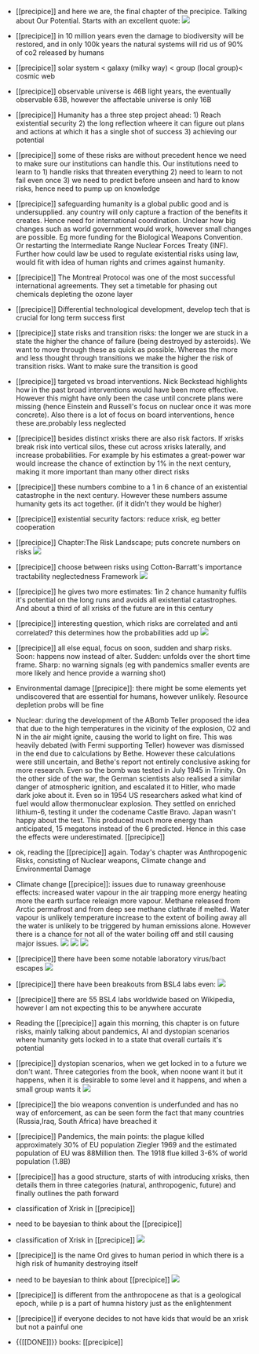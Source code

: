 - [[precipice]] and here we are, the final chapter of the precipice. Talking about Our Potential. Starts with an excellent quote: ![](https://firebasestorage.googleapis.com/v0/b/firescript-577a2.appspot.com/o/imgs%2Fapp%2FAgo%2Fhp8bnyYVu1?alt=media&token=7c175062-bc01-47c4-adba-dddea82857d4)
- [[precipice]] in 10 million years even the damage to biodiversity will be restored, and in only 100k years the natural systems will rid us of 90% of co2 released by humans
- [[precipice]] solar system < galaxy (milky way) <  group (local group)< cosmic web
- [[precipice]] observable universe is 46B light years, the eventually observable 63B, however the affectable universe is only 16B
- [[precipice]] Humanity has a three step project ahead: 1) Reach existential security 2) the long reflection wheere it can figure out plans and actions at which it has a single shot of success 3) achieving our potential
- [[precipice]] some of these risks are without precedent hence we need to make sure our institutions can handle this. Our institutions need to learn to 1) handle risks that threaten everything 2) need to learn to not fail even once 3) we need to predict before unseen and hard to know risks, hence need to pump up on knowledge
- [[precipice]] safeguarding humanity is a global public good and is undersupplied. any country will only capture a fraction of the benefits it creates. Hence need for international coordination. Unclear how big changes such as world government would work, however small changes are possible. Eg more funding for the Biological Weapons Convention. Or restarting the Intermediate Range Nuclear Forces Treaty (INF). Further how could law be used to regulate existential risks using law, would fit with idea of human rights and crimes against humanity.
- [[precipice]] The Montreal Protocol was one of the most successful international agreements. They set a timetable for phasing out chemicals depleting the ozone layer
- [[precipice]] Differential technological development, develop tech that is crucial for long term success first
- [[precipice]] state risks and transition risks: the longer we are stuck in a state the higher the chance of failure (being destroyed by asteroids). We want to move through these as quick as possible. Whereas the more and less thought through transitions we make the higher the risk of transition risks. Want to make sure the transition is good
- [[precipice]] targeted vs broad interventions. Nick Beckstead highlights how in the past broad interventions would have been more effective. However this might have only been the case until concrete plans were missing (hence Einstein and Russell's focus on nuclear once it was more concrete). Also there is a lot of focus on board interventions, hence these are.probably less neglected
- [[precipice]] besides distinct xrisks there are also risk factors. If xrisks break risk into vertical silos, these cut across xrisks laterally, and increase probabilities. For example by his estimates a great-power war would increase the chance of extinction by 1% in the next century, making it more important than many other direct risks
- [[precipice]] these numbers combine to a 1 in 6 chance of an existential catastrophe in the next century. However these numbers assume humanity gets its act together. (if it didn't they would be higher)
- [[precipice]] existential security factors: reduce xrisk, eg better cooperation
- [[precipice]] Chapter:The  Risk Landscape; puts concrete numbers on risks ![](https://firebasestorage.googleapis.com/v0/b/firescript-577a2.appspot.com/o/imgs%2Fapp%2FAgo%2FWCzn6Cpeno?alt=media&token=6c88e241-a64b-4df5-a309-775363435ccc)
- [[precipice]] choose between risks using Cotton-Barratt's importance tractability neglectedness Framework
![](https://firebasestorage.googleapis.com/v0/b/firescript-577a2.appspot.com/o/imgs%2Fapp%2FAgo%2F9g-mL5iw4N?alt=media&token=76978411-c1ff-4ddc-b0cb-feb9bbc87da0)
- [[precipice]] he gives two more estimates: 1in 2 chance humanity fulfils it's potential on the long runs and avoids all existential catastrophes. And about a third of all xrisks of the future are in this century
- [[precipice]] interesting question, which risks are correlated and anti correlated? this determines how the probabilities add up ![](https://firebasestorage.googleapis.com/v0/b/firescript-577a2.appspot.com/o/imgs%2Fapp%2FAgo%2F979rLHpQpq?alt=media&token=26d0af72-496e-4958-95aa-57e0a6eca8a2)
- [[precipice]] all else equal, focus on soon, sudden and sharp risks. Soon: happens now instead of alter. Sudden: unfolds over the short time frame. Sharp: no warning signals (eg with pandemics smaller events are more likely and hence provide a warning shot)
- Environmental damage [[precipice]]: there might be some elements yet undiscovered that are essential for humans, however unlikely. Resource depletion probs will be fine
- Nuclear: during the development of the ABomb Teller proposed the idea that due to the high temperatures in the vicinity of the explosion, O2 and N in the air might ignite, causing the world to light on fire. This was heavily debated (with Fermi supporting Teller) however was dismissed in the end due to calculations by Bethe. However these calculations were still uncertain, and Bethe's report not entirely conclusive asking for more research. Even so the bomb was tested in July 1945 in Trinity. 
On the other side of the war, the German scientists also realised a similar danger of atmospheric ignition, and escalated it to Hitler, who made dark joke about it.
Even so in 1954 US researchers asked what kind of fuel would allow thermonuclear explosion. They settled on enriched lithium-6, testing it under the codename Castle Bravo. Japan wasn't happy about the test. This produced much more energy than anticipated, 15 megatons instead of the 6 predicted. Hence in this case the effects were underestimated. [[precipice]]

- ok, reading the [[precipice]] again. Today's chapter was Anthropogenic Risks, consisting of Nuclear weapons, Climate change and Environmental Damage
- Climate change [[precipice]]: issues due to runaway greenhouse effects: increased water vapour in the air trapping more energy heating more the earth surface releaign more vapour. Methane released from Arctic permafrost and from deep see methane clathrate if melted. 
Water vapour is unlikely temperature increase to the extent of boiling away all the water is unlikely to be triggered by human emissions alone. However there is a chance for not all of the water boiling off and still causing major issues. ![](https://firebasestorage.googleapis.com/v0/b/firescript-577a2.appspot.com/o/imgs%2Fapp%2FAgo%2FR0q1gY-JN-?alt=media&token=f1dc32fb-ea25-4607-89fc-8befb8c70501) ![](https://firebasestorage.googleapis.com/v0/b/firescript-577a2.appspot.com/o/imgs%2Fapp%2FAgo%2F4sUjt9Ilxj?alt=media&token=f0e6e822-e188-4f63-822d-37a0a2fd4a89) ![](https://firebasestorage.googleapis.com/v0/b/firescript-577a2.appspot.com/o/imgs%2Fapp%2FAgo%2FadJq3bKa8-?alt=media&token=ef45b1bc-9830-4f03-81a5-e04e52c6ad47) 
- [[precipice]] there have been some notable laboratory virus/bact escapes ![](https://firebasestorage.googleapis.com/v0/b/firescript-577a2.appspot.com/o/imgs%2Fapp%2FAgo%2Flp0sBDTJI9?alt=media&token=541138ca-c505-431e-b18a-5ca4d160b997) 
- [[precipice]] there have been breakouts from BSL4 labs even: ![](https://firebasestorage.googleapis.com/v0/b/firescript-577a2.appspot.com/o/imgs%2Fapp%2FAgo%2F2QJYNJIWNP?alt=media&token=35218b5b-4ac2-4bcf-a309-e785fe618703)
- [[precipice]] there are 55 BSL4 labs worldwide based on Wikipedia, however I am not expecting this to be anywhere accurate
- Reading the [[precipice]] again this morning, this chapter is on future risks, mainly talking about pandemics, AI and dystopian scenarios where humanity gets locked in to a state that overall curtails it's potential
- [[precipice]] dystopian scenarios, when we get locked in to a future we don't want. Three categories from the book, when noone want it but it happens, when it is desirable to some level and it happens, and when a small group wants it ![](https://firebasestorage.googleapis.com/v0/b/firescript-577a2.appspot.com/o/imgs%2Fapp%2FAgo%2FuHWogv38m2?alt=media&token=93437f43-a209-43a1-9474-6f535fed9d6e)
- [[precipice]] the bio weapons convention is underfunded and has no way of enforcement, as can be seen form the fact that many countries (Russia,Iraq, South Africa) have breached it
- [[precipice]] Pandemics, the main points: the plague killed approximately 30% of EU population Ziegler 1969 and the estimated population of EU was 88Million then.
The 1918 flue killed 3-6% of world population (1.8B)
- [[precipice]] has a good structure, starts of with introducing xrisks, then details them in three categories (natural, anthropogenic, future) and finally outlines the path forward
- classification of Xrisk in [[precipice]] 
- need to be  bayesian to think about the [[precipice]] 
- classification of Xrisk in [[precipice]] ![](https://firebasestorage.googleapis.com/v0/b/firescript-577a2.appspot.com/o/imgs%2Fapp%2FAgo%2F6iJrPwsnNm?alt=media&token=a8a333b2-2f07-4bcc-b768-e456af230353)
- [[precipice]] is the name Ord gives to human period in which there is a high risk of humanity destroying itself
- need to be bayesian to think about [[precipice]] ![](https://firebasestorage.googleapis.com/v0/b/firescript-577a2.appspot.com/o/imgs%2Fapp%2FAgo%2F94yxZOKkjH?alt=media&token=d0d38b9d-7766-4170-afd4-a731bb16e8cb)
- [[precipice]] is different from the anthropocene as that is a geological epoch, while p is a part of humna history just as the enlightenment 
- [[precipice]] if everyone decides to not have kids that would be an xrisk but not a painful one
- {{[[DONE]]}} books: [[precipice]]
